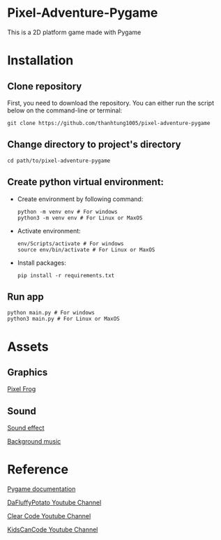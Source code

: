 # **Pixel-Adventure-Pygame**

This is a 2D platform game made with Pygame

# **Installation**
## **Clone repository**
First, you need to download the repository. You can either run the script below on the command-line or terminal:

```console
git clone https://github.com/thanhtung1005/pixel-adventure-pygame
```

## **Change directory to project's directory**
```console
cd path/to/pixel-adventure-pygame
```

## **Create python virtual environment:**
* Create environment by following command:
    ```console
    python -m venv env # For windows
    python3 -m venv env # For Linux or MaxOS
    ```

* Activate environment:
    ```console
    env/Scripts/activate # For windows
    source env/bin/activate # For Linux or MaxOS
    ```

* Install packages:
  ```console
  pip install -r requirements.txt
  ```

## **Run app**
  ```console
  python main.py # For windows
  python3 main.py # For Linux or MaxOS
  ```

# **Assets**
## Graphics

[Pixel Frog](https://pixelfrog-assets.itch.io/pixel-adventure-1)

## Sound

[Sound effect](https://jdwasabi.itch.io/8-bit-16-bit-sound-effects-pack)

[Background music](https://timbeek.itch.io/royalty-free-music-pack)

# **Reference**

[Pygame documentation](https://www.pygame.org/docs/)

[DaFluffyPotato Youtube Channel](https://www.youtube.com/watch?v=xxRhvyZXd8I&list=PLX5fBCkxJmm3nAalPU6gGfRIFLlghRuYy)

[Clear Code Youtube Channel](https://www.youtube.com/playlist?list=PL8ui5HK3oSiGXM2Pc2DahNu1xXBf7WQh-)

[KidsCanCode Youtube Channel](https://www.youtube.com/playlist?list=PLsk-HSGFjnaG-BwZkuAOcVwWldfCLu1pq)
